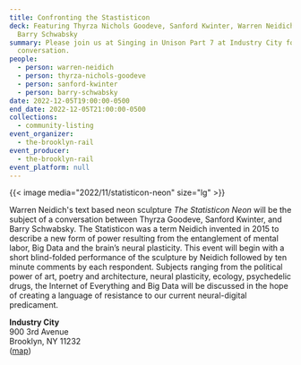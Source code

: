 ```yaml
---
title: Confronting the Stastisticon
deck: Featuring Thyrza Nichols Goodeve, Sanford Kwinter, Warren Neidich, and
  Barry Schwabsky
summary: Please join us at Singing in Unison Part 7 at Industry City for a live
  conversation.
people:
  - person: warren-neidich
  - person: thyrza-nichols-goodeve
  - person: sanford-kwinter
  - person: barry-schwabsky
date: 2022-12-05T19:00:00-0500
end_date: 2022-12-05T21:00:00-0500
collections:
  - community-listing
event_organizer:
  - the-brooklyn-rail
event_producer:
  - the-brooklyn-rail
event_platform: null
---
```

{{< image media="2022/11/statisticon-neon" size="lg" >}}

Warren Neidich's text based neon sculpture *The Statisticon Neon* will be the subject of a conversation between Thyrza Goodeve, Sanford Kwinter, and Barry Schwabsky. The Statisticon was a term Neidich invented in 2015 to describe a new form of power resulting from the entanglement of mental labor, Big Data and the brain’s neural plasticity. This event will begin with a short blind-folded performance of the sculpture by Neidich followed by ten minute comments by each respondent. Subjects ranging from the political power of art, poetry and architecture, neural plasticity, ecology, psychedelic drugs, the Internet of Everything and Big Data will be discussed in the hope of creating a language of resistance to our current neural-digital predicament.

**Industry City**\
900 3rd Avenue\
Brooklyn, NY 11232\
([map](https://goo.gl/maps/953wyU1UCFuWMyRJ7))
